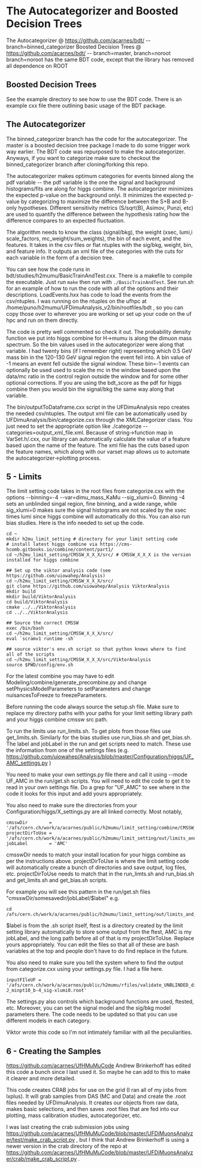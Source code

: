 # The Autocategorizer and Boosted Decision Trees

The Autocategorizer    @ https://github.com/acarnes/bdt/ -- branch=binned_categorizer
Boosted Decision Trees @ https://github.com/acarnes/bdt/ -- branch=master, branch=noroot
	branch=noroot has the same BDT code, except that the library has removed all dependence on ROOT

## Boosted Decision Trees
See the example directory to see how to use the BDT code. There is an example cxx file there outlining basic usage of the BDT package.

## The Autocategorizer
The binned_categorizer branch has the code for the autocategorizer. The master is a boosted decision tree package I made to do some trigger work way earlier. The BDT code was repurposed to make the autocategorizer. Anyways, if you want to categorize make sure to checkout the binned_categorizer branch after cloning/forking this repo.

The autocategorizer makes optimum categories for events binned along the pdf variable -- the pdf variable is the one the signal and background histograms/fits are along for higgs combine. The autocategorizer minimizes the expected p-value on the background onlyi. It minimizes the expected p-value by categorizing to maximize the difference between the S+B and B-only hypotheses. Different sensitivity metrics (S/sqrt(B), Asimov, Punzi, etc) are used to quantify the difference between the hypothesis rating how the difference compares to an expected fluctuation.  

 The algorithm needs to know the class (signal/bkg), the weight (xsec, lumi,i scale_factors, mc_weight/sum_weights), the bin of each event, and the features. It takes in the csv files or flat ntuples with the sig/bkg, weight, bin, and feature info. It outputs an xml file of the categories with the cuts for each variable in the form of a decision tree. 

You can see how the code runs in bdt/studies/h2mumu/BasicTrainAndTest.cxx. There is a makefile to compile the executable. Just run `make` then run with `./BasicTrainAndTest`. See run.sh for an example of how to run the code with all of the options and their descriptions. LoadEvents.hxx has code to load the events from the csv/ntuples. I was running on the ntuples on the ufhpc at /home/puno/h2mumu/UFDimuAnalysis_v2/bin/rootfiles/bdt ,  so you can copy those over to wherever you are working or set up your code on the uf hpc and run on them directly. 

The code is pretty well commented so check it out. The probability density function we put into higgs combine for H->mumu is along the dimuon mass spectrum. So the bin values used in the autocategorizer were along that variable. I had twenty bins (if I remember right) representing which 0.5 GeV mass bin in the 120-130 GeV signal region the event fell into. A bin value of -1 means an event fell outside the signal window. These bin=-1 events can optionally be used used to scale the mc in the window based upon the data/mc ratio in the control region outside the window and for some other optional corrections. If you are using the bdt_score as the pdf for higgs combine then you would bin the signal/bkg the same way along that variable.

The bin/outputToDataframe.cxx script in the UFDimuAnalysis repo creates the needed csv/ntuples. The output xml file can be automatically used by UFDimuAnalysis/bin/categorize.cxx through the XMLCategorizer class. You just need to set the appropriate option like ./categorize --categories=output_xml_file.xml. Because of string->function map in VarSet.h/.cxx, our library can automatically calculate the value of a feature based upon the name of the feature. The xml file has the cuts based upon the feature names, which along with our varset map allows us to automate the autocategorizer->plotting process.


## 5 - Limits
The limit setting code takes in the root files from categorize.cxx with the options --binning=-4 --var=dimu_mass_KaMu --sig_xlumi=0. Binning -4 sets an unblinded singal region, fine binning, and a wide range, while sig_xlumi=0 makes sure the signal histograms are not scaled by the xsec times lumi since higgs combine will automatically do this. You can also run bias studies. Here is the info needed to set up the code. 

```
cd ~
mkdir h2mu_limit_setting # directory for your limit setting code
# install latest higgs combine via https://cms-hcomb.gitbooks.io/combine/content/part1/
cd ~/h2mu_limit_setting/CMSSW_X_X_X/src/ # CMSSW_X_X_X is the version installed for higgs combine 

## Set up the viktor analysis code (see https://github.com/uiowahep/Analysis)
cd ~/h2mu_limit_setting/CMSSW_X_X_X/src/
git clone https://github.com/uiowahep/Analysis ViktorAnalysis
mkdir build
mkdir build/ViktorAnalysis
cd build/ViktorAnalysis
cmake ../../ViktorAnalysis
cd ../../ViktorAnalysis

## Source the correct CMSSW
exec /bin/bash
cd ~/h2mu_limit_setting/CMSSW_X_X_X/src/
eval `scramv1 runtime -sh`

## source viktor's env.sh script so that python knows where to find all of the scripts
cd ~/h2mu_limit_setting/CMSSW_X_X_X/src/ViktorAnalysis
source $PWD/config/env.sh
```

For the latest combine you may have to edit Modeling/combine/generate_precombine.py and change setPhysicsModelParameters to setParameters and change nuisancesToFreeze to freezeParameters.

Before running the code always source the setup.sh file. Make sure to replace my directory paths with your paths for your limit setting library path and your higgs combine cmssw src path. 

To run the limits use run_limits.sh. To get plots from those files use get_limits.sh. Similarly for the bias studies use run_bias.sh and get_bias.sh. The label and jobLabel in the run and get scripts need to match. These use the information from one of the settings files (e.g. https://github.com/uiowahep/Analysis/blob/master/Configuration/higgs/UF_AMC_settings.py )

You need to make your own settings.py file there and call it using --mode UF_AMC in the run/get.sh scripts. You will need to edit the code to get it to read in your own settings file. Do a grep for "UF_AMC" to see where in the code it looks for this input and add yours appropriately.
 
You also need to make sure the directories from your Configuration/higgs/X_settings.py are all linked correctly. Most notably, 

```
cmsswDir        = '/afs/cern.ch/work/a/acarnes/public/h2mumu/limit_setting/combine/CMSSW_7_4_7/src/'
projectDirToUse = '/afs/cern.ch/work/a/acarnes/public/h2mumu/limit_setting/out/limits_and_bias/'
jobLabel        = 'AMC'
```

cmsswDir needs to match your install location for your higgs combine as per the instructions above. projectDirToUse is where the limit setting code will automatically create a bunch of directories and save output, log files, etc. projectDirToUse needs to match that in the run_limts.sh and run_bias.sh and get_limits.sh and get_bias.sh scripts. 

For example you will see this pattern in the run/get.sh files "cmsswDir/somesavedir/jobLabel/$label" e.g. 

```
cd /afs/cern.ch/work/a/acarnes/public/h2mumu/limit_setting/out/limits_and_bias/ftest/AMC/$label/
```
$label is from the .sh script itself, ftest is a directory created by the limit setting library automatically to store some output from the ftest, AMC is my jobLabel, and the long path before all of that is my projectDirToUse. Replace yours appropriately. You can edit the files so that all of these are bash variables at the top and people don't have to do find replace in the future.

You also need to make sure you tell the system where to find the output from categorize.cxx using your settings.py file. I had a file here. 

```
inputFIleUF = '/afs/cern.ch/work/a/acarnes/public/h2mumu/rfiles/validate_UNBLINDED_dimu_mass_Roch_90_200_categories3_tree_categorization_final_36814_dyAMC-J_minpt10_b-4_sig-xlumi0.root'
```

The settings.py also controls which background functions are used, ftested, etc. Moreover, you can set the signal model and the sig/bkg model parameters there. The code needs to be updated so that you can use different models in each category. 

Viktor wrote this code so I'm not intimately familiar with all the peculiarities.

## 6 - Creating the Samples
https://github.com/acarnes/UfHMuMuCode
Andrew Brinkerhoff has edited this code a bunch since I last used it. So maybe he can add to this to make it clearer and more detailed. 

This code creates CRAB jobs for use on the grid (I ran all of my jobs from lxplus). It will grab samples from DAS (MC and Data) and create the .root files needed by UFDimuAnalysis. It creates our objects from raw data, makes basic selections, and then saves .root files that are fed into our plotting, mass calibration studies, autocategorizer, etc. 

I was last creating the crab submission jobs using https://github.com/acarnes/UfHMuMuCode/blob/master/UFDiMuonsAnalyzer/test/make_crab_script.py , but I think that Andrew Brinkerhoff is using a newer version  in the crab directory of the repo at https://github.com/acarnes/UfHMuMuCode/blob/master/UFDiMuonsAnalyzer/crab/make_crab_script.py .
